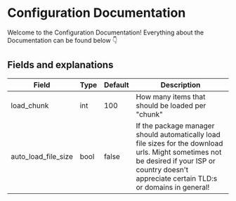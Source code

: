 # Configuration Documentation

Welcome to the Configuration Documentation!
Everything about the Documentation can be found below 👇

## Fields and explanations

| Field               | Type | Default | Description                                                                                                                                                                                      |
| ------------------- | ---- | ------- | ------------------------------------------------------------------------------------------------------------------------------------------------------------------------------------------------ |
| load_chunk          | int  | 100     | How many items that should be loaded per "chunk"                                                                                                                                                 |
| auto_load_file_size | bool | false   | If the package manager should automatically load file sizes for the download urls. Might sometimes not be desired if your ISP or country doesn't appreciate certain TLD:s or domains in general! |
